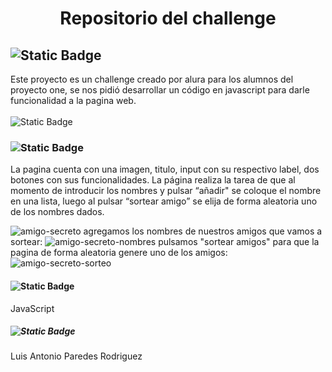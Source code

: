 <h1 align="center"> Repositorio del challenge </h1>
<h2><img alt="Static Badge" src="https://img.shields.io/badge/Descripcion-red"></h2>
<p>
Este proyecto es un challenge creado por alura para los alumnos del proyecto one, se nos pidió desarrollar un código en javascript para darle funcionalidad a la pagina web.
<br></br>
  <img alt="Static Badge" src="https://img.shields.io/badge/status-terminado-red">
  </p>
  <h3><img alt="Static Badge" src="https://img.shields.io/badge/Caracteristicas-red"> </h3>
  <p>La pagina cuenta con una imagen, titulo, input con su respectivo label, dos botones con sus funcionalidades. La página realiza la tarea de que al momento de introducir los nombres y pulsar “añadir" se coloque el nombre en una lista, luego al pulsar “sortear amigo” se elija de forma aleatoria uno de los nombres dados.
    </p>

![amigo-secreto](https://github.com/user-attachments/assets/5b743284-bc04-42f0-8633-d0fb85f3933a)
agregamos los nombres de nuestros amigos que vamos a sortear:
![amigo-secreto-nombres](https://github.com/user-attachments/assets/931431d8-2173-489f-a9a1-e3d0e1ac59fd)
pulsamos "sortear amigos" para que la pagina de forma aleatoria genere uno de los amigos:
![amigo-secreto-sorteo](https://github.com/user-attachments/assets/69a8ba0c-9209-47a9-b5e1-1433beda1437)

<h4><img alt="Static Badge" src="https://img.shields.io/badge/Tecnologias_utilizadas-red"></h4>
<p> JavaScript</p>
<h5><img alt="Static Badge" src="https://img.shields.io/badge/Personas_Desarrolladoras-red">
</h5>
<p>Luis Antonio Paredes Rodriguez</p>







  
